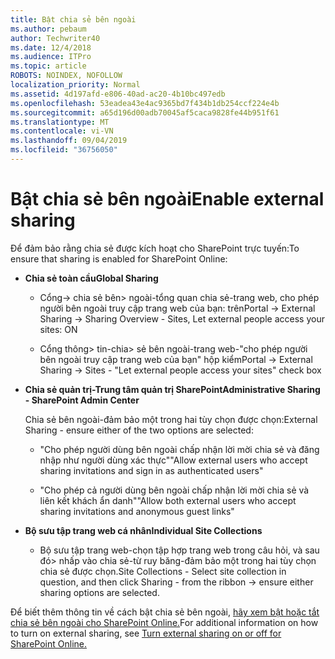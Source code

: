 ```yaml
---
title: Bật chia sẻ bên ngoài
ms.author: pebaum
author: Techwriter40
ms.date: 12/4/2018
ms.audience: ITPro
ms.topic: article
ROBOTS: NOINDEX, NOFOLLOW
localization_priority: Normal
ms.assetid: 4d197afd-e806-40ad-ac20-4b10bc497edb
ms.openlocfilehash: 53eadea43e4ac9365bd7f434b1db254ccf224e4b
ms.sourcegitcommit: a65d196d00adb70045af5caca9828fe44b951f61
ms.translationtype: MT
ms.contentlocale: vi-VN
ms.lasthandoff: 09/04/2019
ms.locfileid: "36756050"
---
```

# <a name="enable-external-sharing"></a><span data-ttu-id="f0bff-102">Bật chia sẻ bên ngoài</span><span class="sxs-lookup"><span data-stu-id="f0bff-102">Enable external sharing</span></span>

 <span data-ttu-id="f0bff-103">Để đảm bảo rằng chia sẻ được kích hoạt cho SharePoint trực tuyến:</span><span class="sxs-lookup"><span data-stu-id="f0bff-103">To ensure that sharing is enabled for SharePoint Online:</span></span>
  
- <span data-ttu-id="f0bff-104">**Chia sẻ toàn cầu**</span><span class="sxs-lookup"><span data-stu-id="f0bff-104">**Global Sharing**</span></span>
    
  - <span data-ttu-id="f0bff-105">Cổng-\> chia sẻ bên\> ngoài-tổng quan chia sẻ-trang web, cho phép người bên ngoài truy cập trang web của bạn: trên</span><span class="sxs-lookup"><span data-stu-id="f0bff-105">Portal -\> External Sharing -\> Sharing Overview - Sites, Let external people access your sites: ON</span></span>
    
  - <span data-ttu-id="f0bff-106">Cổng thông\> tin-chia\> sẻ bên ngoài-trang web-"cho phép người bên ngoài truy cập trang web của bạn" hộp kiểm</span><span class="sxs-lookup"><span data-stu-id="f0bff-106">Portal -\> External Sharing -\> Sites - "Let external people access your sites" check box</span></span>
    
- <span data-ttu-id="f0bff-107">**Chia sẻ quản trị-Trung tâm quản trị SharePoint**</span><span class="sxs-lookup"><span data-stu-id="f0bff-107">**Administrative Sharing - SharePoint Admin Center**</span></span>
    
    <span data-ttu-id="f0bff-108">Chia sẻ bên ngoài-đảm bảo một trong hai tùy chọn được chọn:</span><span class="sxs-lookup"><span data-stu-id="f0bff-108">External Sharing - ensure either of the two options are selected:</span></span>
    
  - <span data-ttu-id="f0bff-109">"Cho phép người dùng bên ngoài chấp nhận lời mời chia sẻ và đăng nhập như người dùng xác thực"</span><span class="sxs-lookup"><span data-stu-id="f0bff-109">"Allow external users who accept sharing invitations and sign in as authenticated users"</span></span>
    
  - <span data-ttu-id="f0bff-110">"Cho phép cả người dùng bên ngoài chấp nhận lời mời chia sẻ và liên kết khách ẩn danh"</span><span class="sxs-lookup"><span data-stu-id="f0bff-110">"Allow both external users who accept sharing invitations and anonymous guest links"</span></span>
    
- <span data-ttu-id="f0bff-111">**Bộ sưu tập trang web cá nhân**</span><span class="sxs-lookup"><span data-stu-id="f0bff-111">**Individual Site Collections**</span></span>
    
  - <span data-ttu-id="f0bff-112">Bộ sưu tập trang web-chọn tập hợp trang web trong câu hỏi, và sau đó\> nhấp vào chia sẻ-từ ruy băng-đảm bảo một trong hai tùy chọn chia sẻ được chọn.</span><span class="sxs-lookup"><span data-stu-id="f0bff-112">Site Collections - Select site collection in question, and then click Sharing - from the ribbon -\> ensure either sharing options are selected.</span></span>
    
<span data-ttu-id="f0bff-113">Để biết thêm thông tin về cách bật chia sẻ bên ngoài, [hãy xem bật hoặc tắt chia sẻ bên ngoài cho SharePoint Online.](https://go.microsoft.com/fwlink/?linkid=2047681&amp;clcid=0x409)</span><span class="sxs-lookup"><span data-stu-id="f0bff-113">For additional information on how to turn on external sharing, see [Turn external sharing on or off for SharePoint Online.](https://go.microsoft.com/fwlink/?linkid=2047681&amp;clcid=0x409)</span></span>
  

